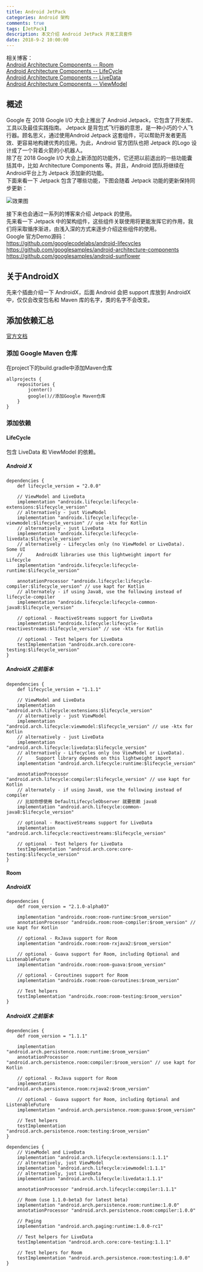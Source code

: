 ```yaml
---
title: Android JetPack
categories: Android 架构
comments: true
tags: [JetPack]
description: 本文介绍 Android JetPack 开发工具套件
date: 2018-9-2 10:00:00
---
```


相关博客：    
[Android Architecture Components -- Room](http://www.heqiangfly.com/2017/12/02/android-architecture-components-room/)    
[Android Architecture Components -- LifeCycle](http://www.heqiangfly.com/2018/09/10/android-architecture-components-lifecycle/)    
[Android Architecture Components -- LiveData](http://www.heqiangfly.com/2018/09/16/android-architecture-components-livedata/)    
[Android Architecture Components -- ViewModel ](http://www.heqiangfly.com/2018/09/20/android-architecture-components-viewmodel/)    

## 概述

Google 在 2018 Google I/O 大会上推出了 Android Jetpack，它包含了开发库、工具以及最佳实践指南。
Jetpack 是背包式飞行器的意思，是一种小巧的个人飞行器。顾名思义，通过使用Android  Jetpack 这套组件，可以帮助开发者更高效、更容易地构建优秀的应用。为此，Android 官方团队也把 Jetpack 的Logo 设计成了一个背着火箭的小机器人。    
除了在 2018 Google I/O 大会上新添加的功能外，它还把以前退出的一些功能囊括其中，比如 Architecture Components 等。并且，Android 团队将继续在Android平台上为 Jetpack 添加新的功能。    
下面来看一下 Jetpack 包含了哪些功能，下图会随着 Jetpack 功能的更新保持同步更新：    

![效果图](https://raw.githubusercontent.com/googlesamples/android-sunflower/master/screenshots/jetpack_donut.png)    

接下来也会通过一系列的博客来介绍 Jetpack 的使用。     
先来看一下 Jetpack 中的架构组件，这些组件关联使用将更能发挥它的作用，我们将采取循序渐进，由浅入深的方式来逐步介绍这些组件的使用。    
Google 官方Demo源码：    
https://github.com/googlecodelabs/android-lifecycles    
https://github.com/googlesamples/android-architecture-components    
https://github.com/googlesamples/android-sunflower    

## 关于AndroidX

先来个插曲介绍一下 AndroidX，后面 Android 会把 support 库放到 AndroidX 中，仅仅会改变包名和 Maven 库的名字，类的名字不会改变。    

## 添加依赖汇总

[官方文档](https://developer.android.google.cn/topic/libraries/architecture/adding-components)

### 添加 Google Maven 仓库

在project下的build.gradle中添加Maven仓库

```
allprojects {
    repositories {
        jcenter()
        google()//添加Google Maven仓库
    }
}
```

### 添加依赖

#### LifeCycle

包含 LiveData 和 ViewModel 的依赖。

##### Android X

```
dependencies {
    def lifecycle_version = "2.0.0"

    // ViewModel and LiveData
    implementation "androidx.lifecycle:lifecycle-extensions:$lifecycle_version"
    // alternatively - just ViewModel
    implementation "androidx.lifecycle:lifecycle-viewmodel:$lifecycle_version" // use -ktx for Kotlin
    // alternatively - just LiveData
    implementation "androidx.lifecycle:lifecycle-livedata:$lifecycle_version"
    // alternatively - Lifecycles only (no ViewModel or LiveData). Some UI
    //     AndroidX libraries use this lightweight import for Lifecycle
    implementation "androidx.lifecycle:lifecycle-runtime:$lifecycle_version"

    annotationProcessor "androidx.lifecycle:lifecycle-compiler:$lifecycle_version" // use kapt for Kotlin
    // alternately - if using Java8, use the following instead of lifecycle-compiler
    implementation "androidx.lifecycle:lifecycle-common-java8:$lifecycle_version"

    // optional - ReactiveStreams support for LiveData
    implementation "androidx.lifecycle:lifecycle-reactivestreams:$lifecycle_version" // use -ktx for Kotlin

    // optional - Test helpers for LiveData
    testImplementation "androidx.arch.core:core-testing:$lifecycle_version"
}

```

##### AndroidX 之前版本

```
dependencies {
    def lifecycle_version = "1.1.1"

    // ViewModel and LiveData
    implementation "android.arch.lifecycle:extensions:$lifecycle_version"
    // alternatively - just ViewModel
    implementation "android.arch.lifecycle:viewmodel:$lifecycle_version" // use -ktx for Kotlin
    // alternatively - just LiveData
    implementation "android.arch.lifecycle:livedata:$lifecycle_version"
    // alternatively - Lifecycles only (no ViewModel or LiveData).
    //     Support library depends on this lightweight import
    implementation "android.arch.lifecycle:runtime:$lifecycle_version"

    annotationProcessor "android.arch.lifecycle:compiler:$lifecycle_version" // use kapt for Kotlin
    // alternately - if using Java8, use the following instead of compiler
    // 比如你想使用 DefaultLifecycleObserver 就要依赖 java8
    implementation "android.arch.lifecycle:common-java8:$lifecycle_version"

    // optional - ReactiveStreams support for LiveData
    implementation "android.arch.lifecycle:reactivestreams:$lifecycle_version"

    // optional - Test helpers for LiveData
    testImplementation "android.arch.core:core-testing:$lifecycle_version"
}

```

#### Room

##### AndroidX

```
dependencies {
    def room_version = "2.1.0-alpha03"

    implementation "androidx.room:room-runtime:$room_version"
    annotationProcessor "androidx.room:room-compiler:$room_version" // use kapt for Kotlin

    // optional - RxJava support for Room
    implementation "androidx.room:room-rxjava2:$room_version"

    // optional - Guava support for Room, including Optional and ListenableFuture
    implementation "androidx.room:room-guava:$room_version"

    // optional - Coroutines support for Room
    implementation "androidx.room:room-coroutines:$room_version"

    // Test helpers
    testImplementation "androidx.room:room-testing:$room_version"
}

```

##### AndroidX 之前版本

```
dependencies {
    def room_version = "1.1.1"

    implementation "android.arch.persistence.room:runtime:$room_version"
    annotationProcessor "android.arch.persistence.room:compiler:$room_version" // use kapt for Kotlin

    // optional - RxJava support for Room
    implementation "android.arch.persistence.room:rxjava2:$room_version"

    // optional - Guava support for Room, including Optional and ListenableFuture
    implementation "android.arch.persistence.room:guava:$room_version"

    // Test helpers
    testImplementation "android.arch.persistence.room:testing:$room_version"
}

```





```
dependencies {
    // ViewModel and LiveData
    implementation "android.arch.lifecycle:extensions:1.1.1"
    // alternatively, just ViewModel
    implementation "android.arch.lifecycle:viewmodel:1.1.1"
    // alternatively, just LiveData
    implementation "android.arch.lifecycle:livedata:1.1.1"
 
    annotationProcessor "android.arch.lifecycle:compiler:1.1.1"
 
    // Room (use 1.1.0-beta3 for latest beta)
    implementation "android.arch.persistence.room:runtime:1.0.0"
    annotationProcessor "android.arch.persistence.room:compiler:1.0.0"
 
    // Paging
    implementation "android.arch.paging:runtime:1.0.0-rc1"
 
    // Test helpers for LiveData
    testImplementation "android.arch.core:core-testing:1.1.1"
 
    // Test helpers for Room
    testImplementation "android.arch.persistence.room:testing:1.0.0"
}

```